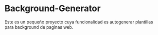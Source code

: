 # Background-Generator 
Este es un pequeño proyecto cuya funcionalidad es autogenerar plantillas para background de paginas web.
 
